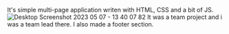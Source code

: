 It's simple multi-page application writen with HTML, CSS and a bit of JS. 
![Desktop Screenshot 2023 05 07 - 13 40 07 82](https://user-images.githubusercontent.com/103362175/236672733-b1a14d15-9173-4626-8e50-9b002bbfb7d3.png)
It was a team project and i was a team lead there. I also made a footer section.

